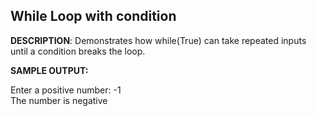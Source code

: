 ## **While Loop with condition** 

**DESCRIPTION**: 
Demonstrates how while(True) can take repeated inputs until a condition breaks the loop.  

**SAMPLE OUTPUT:**

Enter a positive number: -1 <br>
The number is negative
